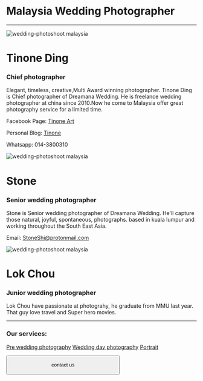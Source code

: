 # Malaysia Wedding Photographer
------------------
![wedding-photoshoot malaysia](/wsi-imageoptim-me1-1400x787.jpg)

# Tinone Ding
### Chief photographer
Elegant, timeless, creative,Multi Award winning photographer. Tinone Ding is Chief photographer of Dreamana Wedding. He is freelance wedding photographer at china since 2010.Now he come to Malaysia offer great photography service for a limited time.

Facebook Page: [Tinone Art](https://www.facebook.com/tinoneart/)

Personal Blog: [Tinone](http://tinone.lofter.com/)

Whatsapp: 014-3800310


![wedding-photoshoot malaysia](/shitou-1400x1400.jpg)

# Stone
### Senior wedding photographer
Stone is  Senior wedding photographer of Dreamana Wedding. He'll capture those natural, joyful, spontaneous, photographs. based in kuala lumpur and working throughout the South East Asia.

Email: StoneShi@protonmail.com



![wedding-photoshoot malaysia](/linkedin-1400x1400.png)

# Lok Chou
### Junior wedding photographer
Lok Chou have passionate at photograhy, he graduate from MMU last year. That guy love travel and Super hero movies.



--------------------
### Our services:
[Pre wedding photography](/pre-wedding-photography)
[Wedding day photography](/wedding-day-photography)
[Portrait](/portrait-photography)

<a href="/join-dreamana/"><button style="width:300px;height:50px;color:black">contact us</button></a>


